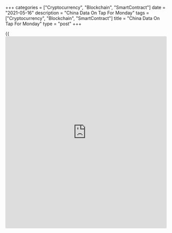 +++
categories = ["Cryptocurrency", "Blockchain", "SmartContract"]
date = "2021-05-16"
description = "China Data On Tap For Monday"
tags = ["Cryptocurrency", "Blockchain", "SmartContract"]
title = "China Data On Tap For Monday"
type = "post"
+++

{{<iframe id="large-banner" src="https://www.bounty.group/#slide=15.0" width="100%" height="600" scrolling="no" style="border: 0px solid rgb(216, 221, 230); border-radius: 3px;">}}

China is scheduled to release a raft of data on Monday, headlining a
busy day for Asia-Pacific economic activity. On tap are April figures
for industrial production, fixed asset investment, retail sales and
unemployment.

Industrial production is tipped to rise 9.8 percent on year after
jumping 14.1 percent in March. FAI is called higher by n annual 19.0
percent, slowing from 25.6 percent in the previous month. Retail sales
are expected to spike 24.9 percent on year, down from 34.2 percent a
month earlier. The jobless rate is expected to hold steady at 5.3
percent.

Thailand will provide Q1 numbers for gross domestic product; in the
three months prior, GDP was up 1.3 percent on quarter and down 4.2
percent on year.

Singapore will see April figures for non-oil exports; in March, exports
were up 1.2 percent on month and 12.1 percent on year, with a trade
surplus of SGD5.61 billion.

Japan will release April data for producer prices; in March, prices were
up 0.8 percent on month and 1.0 percent on year.

New Zealand will see April results for the Performance of Service Index
from BusinessNZ; in March, the index score was 52.4.

For comments and feedback [contact](https://www.playgroundfx.com/contact/): editorial@rtt[news](https://www.letsplayfx.com/blog/forex-news-website/).com

[Economic News][1]

 **What parts of the world are seeing the best (and worst) economic
performances lately? Click[here][2] to check out our [Econ Scorecard][2]
and find out! See up-to-the-moment [ranking](https://www.playgroundfx.com/blog/crypto-exchange-ranking/)s for the best and worst
performers in [GDP][3], [unemployment rate][4], [inflation][5] and much
more.**

   1. www.rtt[news](https://www.letsplayfx.com/blog/forex-news-website/).com/Content/EconomicNews.aspx
   2. www.rtt[news](https://www.letsplayfx.com/blog/forex-news-website/).com/economic-scorecard/world-rank/retail-sales/highest-performance.aspx
   3. www.rtt[news](https://www.letsplayfx.com/blog/forex-news-website/).com/economic-scorecard/world-rank/GDP/highest-performance.aspx
   4. www.rtt[news](https://www.letsplayfx.com/blog/forex-news-website/).com/economic-scorecard/world-rank/unemployment-rate/lowest-performance.aspx
   5. www.rtt[news](https://www.letsplayfx.com/blog/forex-news-website/).com/economic-scorecard/world-rank/CPI/highest-performance.aspx